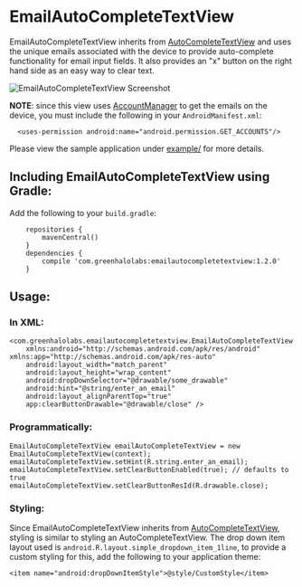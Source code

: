 EmailAutoCompleteTextView
=========================

EmailAutoCompleteTextView inherits from [AutoCompleteTextView][4] and uses the unique emails associated with the device to provide auto-complete functionality for email input fields. It also provides an "x" button on the right hand side as an easy way to clear text. 

![EmailAutoCompleteTextView Screenshot][1]

**NOTE**: since this view uses [AccountManager][2] to get the emails on the device, you must include the following in your `AndroidManifest.xml`:

```
  <uses-permission android:name="android.permission.GET_ACCOUNTS"/>
```

Please view the sample application under [example/][3] for more details.


## Including EmailAutoCompleteTextView using Gradle:

Add the following to your `build.gradle`:

```
	repositories {
    	mavenCentral()
	}
	dependencies {
		compile 'com.greenhalolabs:emailautocompletetextview:1.2.0'
	}
```

## Usage:

### In XML:

```
<com.greenhalolabs.emailautocompletetextview.EmailAutoCompleteTextView
	xmlns:android="http://schemas.android.com/apk/res/android" 	xmlns:app="http://schemas.android.com/apk/res-auto"
    android:layout_width="match_parent"
    android:layout_height="wrap_content"
    android:dropDownSelector="@drawable/some_drawable"
    android:hint="@string/enter_an_email"
    android:layout_alignParentTop="true"
    app:clearButtonDrawable="@drawable/close" />
```

### Programmatically:

```
EmailAutoCompleteTextView emailAutoCompleteTextView = new EmailAutoCompleteTextView(context);
emailAutoCompleteTextView.setHint(R.string.enter_an_email);
emailAutoCompleteTextView.setClearButtonEnabled(true); // defaults to true
emailAutoCompleteTextView.setClearButtonResId(R.drawable.close);
```

### Styling:

Since EmailAutoCompleteTextView inherits from [AutoCompleteTextView][4], styling is similar to styling an AutoCompleteTextView. The drop down item layout used is `android.R.layout.simple_dropdown_item_1line`, to provide a custom styling for this, add the following to your application theme: 

```
<item name="android:dropDownItemStyle">@style/CustomStyle</item>
```


[1]: https://raw.github.com/greenhalolabs/EmailAutoCompleteTextView/master/images/EmailAutoCompleteTextView_demo.gif
[2]: http://developer.android.com/reference/android/accounts/AccountManager.html
[3]: https://github.com/greenhalolabs/EmailAutoCompleteTextView/tree/master/example
[4]: http://developer.android.com/reference/android/widget/AutoCompleteTextView.html